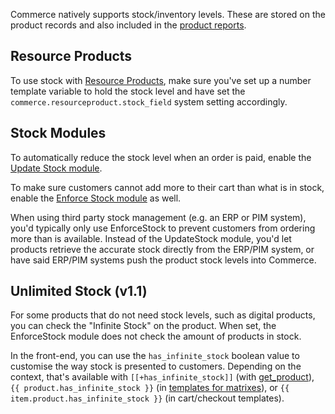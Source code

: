 Commerce natively supports stock/inventory levels. These are stored on the product records and also included in the [product reports](../Reports). 

## Resource Products

To use stock with [Resource Products](Resource_Products), make sure you've set up a number template variable to hold the stock level and have set the `commerce.resourceproduct.stock_field` system setting accordingly.

## Stock Modules

To automatically reduce the stock level when an order is paid, enable the [Update Stock module](../Modules/Cart/UpdateStock). 

To make sure customers cannot add more to their cart than what is in stock, enable the [Enforce Stock module](../Modules/Cart/EnforceStock) as well. 

When using third party stock management (e.g. an ERP or PIM system), you'd typically only use EnforceStock to prevent customers from ordering more than is available. Instead of the UpdateStock module, you'd let products retrieve the accurate stock directly from the ERP/PIM system, or have said ERP/PIM systems push the product stock levels into Commerce.

## Unlimited Stock (v1.1)

For some products that do not need stock levels, such as digital products, you can check the "Infinite Stock" on the product. When set, the EnforceStock module does not check the amount of products in stock.

In the front-end, you can use the `has_infinite_stock` boolean value to customise the way stock is presented to customers. Depending on the context, that's available with `[[+has_infinite_stock]]` (with [get_product](../10_Snippets/get_product.md)), `{{ product.has_infinite_stock }}` (in [templates for matrixes](../10_Snippets/get_matrix.md)), or `{{ item.product.has_infinite_stock }}` (in cart/checkout templates).
